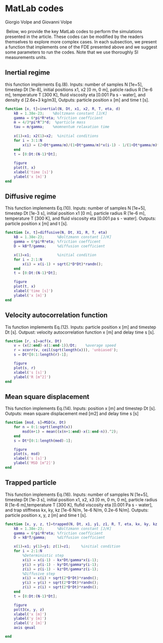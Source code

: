 # MatLab codes

Giorgio Volpe and Giovanni Volpe

​	Below, wo provide the key MatLab codes to perform the simulations presented in the article. These codes can be modified by the readers themselves to explore more complex cases. In each subsection, we present a function that implements one of the FDE presented above and we suggest some parameters to run the codes. Note that we use thoroughly SI measurements units. 

## Inertial regime

this function implements Eq.(8). Inputs: number of samples N [1e+5], timestep Dt [1e-8], initial positions x1, x2 [0 m, 0 m], paticle radius R [1e-6 m], temperature T [300 K], fluid viscosity eta [0.001 Pa s - water], and density d [2.6e+3 kg/m3], Outputs: particle position x [m] and time t [s].



```matlab
function [x, t]=inertial(N, Dt, x1, x2, R, T, eta, d)
    kB = 1.38e-23;    %Boltzmann constant [J/K]
    gamma = 6*pi*R*eta; %friction coefficient
    m = 4/3*pi*R^3*d;  %particle mass
    tau = m/gamma;    %momnentum relaxation time
    
    x(1)=x1; x2(1)=x2;  %initial conditions
    for i = 3:1:N 
        x(i) = (2+Dt*gamma/m)/(1+Dt*gamma/m)*x(i-1) - 1/(1+Dt*gamma/m)*x(i-2)+sqrt(2*kB*T*gamma)/(m+Dt*gamma)*randn();
    end
    t = [0:Dt:(N-1)*Dt];
    
    figure
    plot(t, x)
    xlabel('time [s]')
    ylabel('x [m]')
end
```



## Diffusive regime

This function implements Eq.(10). Inputs: number of samples N [1e+5], timestep Dt [1e-3 s], initial position x1 [0 m], particle radius R [1e-6 m], temperature T [300 K], and fluid viscosity eta [0.001 pa s - water]. Outputs: particle position x [m] and t [s].

```matlab
function [x, t]=diffusive(N, Dt, X1, R, T, eta)
    kB = 1.38e-23;      %Boltzmann constant [J/K]
    gamma = 6*pi*R*eta; %friction coefficent
    D = kB*T/gamma;     %diffusion coefficient

    x(1)=x1;            %initial condition
    for i = 2:1:N 
        x(i) = x(i-1) + sqrt(2*D*Dt)*randn();
    end
    t = [0:Dt:(N-1)*Dt];

    figure
    plot(t, x)
    xlabel('time [s]')
    ylabel('x [m]')
end
```

## Velocity autocorrelation function

Tis function implements Eq.(12). Inputs: particle position x [m] and timestep Dt [s]. Outpust: velocity autocorrelation function x [m] and delay time s [s].

```matlab
function [r, s]=acf(x, Dt)
    v = (x(2:end)-x(1:end-1))/Dt;    %average speed
    r = xcorr(v, ceil(sqrt(length(x))), 'unbiased');
    s = Dt*[0:1:length(r)-1];

    figure
    plot(s, r)
    xlabel('s [s]')
    ylabel('R [m^2]')
end
```

## Mean square displacement

This function implements Eq.(14). Inputs: position x [m] and timestep Dt [s]. Outputs: mean square displacement med [m2] and delay time s [s]

```matlab
function [msd, s]=MSD(x, Dt)
    for n = 0:1:sqrt(length(x))
        msd(n+1) = mean((x(n+1:end)-x(1:end-n)).^2);
    end
    s = Dt*[0:1:length(med)-1];

    figure
    plot(s, msd)
    xlabel('s [s]')
    ylabel('MSD [m^2]')
end
```

## Trapped particle

This function implements Eq.(16). Inputs: number of sampples N [1e+5], timestep Dt [1e-3 s], initial position x1, x2, x3 [0 m, 0 m, 0 m], particle radius R [1e-6 m],temperature T [300 K], flufid viscosity eta [0.001 Pa s - water], and trap stiffness kx, ky, kz [1e-6 N/m, 1e-6 N/m, 0.2e-6 N/m]. Outputs: particle position x, y, z [m] and time t [s].

```matlab
function [x, y, z, t]=trapped(N, Dt, x1, y1, z1, R, T, eta, kx, ky, kz)
    kB = 1.38e-23;      %Boltzmann constant [J/K]
    gamma = 6*pi*R*eta; %friction coefficient
    D = kB*T/gamma;     %diffusion coefficient

	x(1)=x1; y(1)=y1; z(1)=z1;     %initial condition
	for i = 2:1:N 
        %Deterministic step
        x(i) = x(i-1) - kx*Dt/gamma*x(i-1);
        y(i) = y(i-1) - ky*Dt/gamma*y(i-1);
        z(i) = z(i-1) - kz*Dt/gamma*z(i-1);
        %Diffusive step
        x(i) = x(i) + sqrt(2*D*Dt)*randn();
        y(i) = y(i) + sqrt(2*D*Dt)*randn();
        z(i) = z(i) + sqrt(2*D*Dt)*randn();
    end
    t = [0:Dt:(N-1)*Dt];

    figure
    polt3(x, y, z)
    xlabel('x [m]')
    ylabel('y [m]')
    zlabel('z [m]')
    axis qeual

end
```

